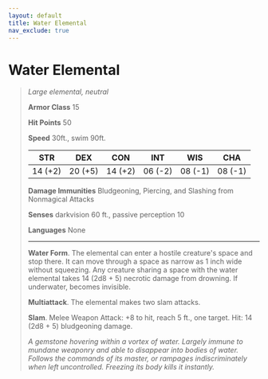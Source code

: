 ```yaml
---
layout: default
title: Water Elemental
nav_exclude: true
---
```


# Water Elemental

> *Large elemental, neutral*
> 
> **Armor Class** 15
> 
> **Hit Points**  50
> 
> **Speed**       30ft., swim 90ft.
>
> |   STR   |   DEX   |   CON   |   INT   |   WIS   |   CHA   |
> | :-----: | :-----: | :-----: | :-----: | :-----: | :-----: |
> | 14 (+2) | 20 (+5) | 14 (+2) | 06 (-2) | 08 (-1) | 08 (-1) |
>
> **Damage Immunities**    Bludgeoning, Piercing, and Slashing from Nonmagical Attacks
>
> **Senses**               darkvision 60 ft., passive perception 10
> 
> **Languages**            None
>
> ---
>
> **Water Form**. The elemental can enter a hostile creature's space and stop there. It can move through a space as narrow as 1 inch wide without squeezing. Any creature sharing a space with the water elemental takes 14 (2d8 + 5) necrotic damage from drowning. If underwater, becomes invisible.
> 
> **Multiattack**. The elemental makes two slam attacks.
> 
> **Slam**. Melee Weapon Attack: +8 to hit, reach 5 ft., one target. Hit: 14 (2d8 + 5) bludgeoning damage. 
> 
> *A gemstone hovering within a vortex of water. Largely immune to mundane weaponry and able to disappear into bodies of water. Follows the commands of its master, or rampages indiscriminately when left uncontrolled. Freezing its body kills it instantly.*